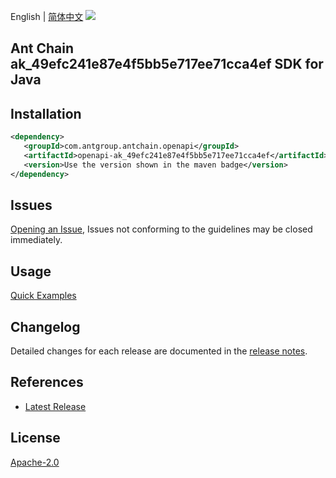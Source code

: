 English | [简体中文](README-CN.md)
![](https://aliyunsdk-pages.alicdn.com/icons/AlibabaCloud.svg)

## Ant Chain ak_49efc241e87e4f5bb5e717ee71cca4ef SDK for Java

## Installation

```xml
<dependency>
   <groupId>com.antgroup.antchain.openapi</groupId>
   <artifactId>openapi-ak_49efc241e87e4f5bb5e717ee71cca4ef</artifactId>
   <version>Use the version shown in the maven badge</version>
</dependency>
```

## Issues
[Opening an Issue](https://github.com/alipay/antchain-openapi-prod-sdk/issues/new), Issues not conforming to the guidelines may be closed immediately.

## Usage
[Quick Examples](https://github.com/alipay/antchain-openapi-prod-sdk/blob/master/docs/0-Examples-EN.md#quick-examples)

## Changelog
Detailed changes for each release are documented in the [release notes](./ChangeLog.txt).

## References
* [Latest Release](https://github.com/alipay/antchain-openapi-prod-sdk/)

## License
[Apache-2.0](http://www.apache.org/licenses/LICENSE-2.0)
